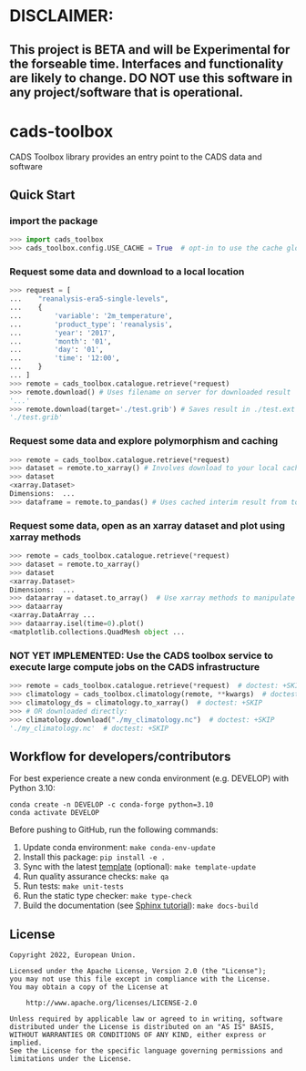 # DISCLAIMER:
## This project is BETA and will be Experimental for the forseable time. Interfaces and functionality are likely to change. DO NOT use this software in any project/software that is operational.
# cads-toolbox

CADS Toolbox library provides an entry point to the CADS data and software

## Quick Start

### import the package

```python
>>> import cads_toolbox
>>> cads_toolbox.config.USE_CACHE = True  # opt-in to use the cache globally

```

### Request some data and download to a local location

```python
>>> request = [
...    "reanalysis-era5-single-levels",
...    {
...        'variable': '2m_temperature',
...        'product_type': 'reanalysis',
...        'year': '2017',
...        'month': '01',
...        'day': '01',
...        'time': '12:00',
...    }
... ]
>>> remote = cads_toolbox.catalogue.retrieve(*request)
>>> remote.download() # Uses filename on server for downloaded result
'...'
>>> remote.download(target='./test.grib') # Saves result in ./test.ext
'./test.grib'

```

### Request some data and explore polymorphism and caching

```python
>>> remote = cads_toolbox.catalogue.retrieve(*request)
>>> dataset = remote.to_xarray() # Involves download to your local cache disk (cacholote) and harmonisation of data coordinates and unit names (cgul)
>>> dataset
<xarray.Dataset>
Dimensions:  ...
>>> dataframe = remote.to_pandas() # Uses cached interim result from to_xarray so re-download is not required.

```

### Request some data, open as an xarray dataset and plot using xarray methods

```python
>>> remote = cads_toolbox.catalogue.retrieve(*request)
>>> dataset = remote.to_xarray()
>>> dataset
<xarray.Dataset>
Dimensions:  ...
>>> dataarray = dataset.to_array()  # Use xarray methods to manipulate the object
>>> dataarray
<xarray.DataArray ...
>>> dataarray.isel(time=0).plot()
<matplotlib.collections.QuadMesh object ...

```

### NOT YET IMPLEMENTED: Use the CADS toolbox service to execute large compute jobs on the CADS infrastructure

```python
>>> remote = cads_toolbox.catalogue.retrieve(*request)  # doctest: +SKIP
>>> climatology = cads_toolbox.climatology(remote, **kwargs)  # doctest: +SKIP
>>> climatology_ds = climatology.to_xarray()  # doctest: +SKIP
>>> # OR downloaded directly:
>>> climatology.download("./my_climatology.nc")  # doctest: +SKIP
'./my_climatology.nc'  # doctest: +SKIP

```

## Workflow for developers/contributors

For best experience create a new conda environment (e.g. DEVELOP) with Python 3.10:

```
conda create -n DEVELOP -c conda-forge python=3.10
conda activate DEVELOP
```

Before pushing to GitHub, run the following commands:

1. Update conda environment: `make conda-env-update`
1. Install this package: `pip install -e .`
1. Sync with the latest [template](https://github.com/ecmwf-projects/cookiecutter-conda-package) (optional): `make template-update`
1. Run quality assurance checks: `make qa`
1. Run tests: `make unit-tests`
1. Run the static type checker: `make type-check`
1. Build the documentation (see [Sphinx tutorial](https://www.sphinx-doc.org/en/master/tutorial/)): `make docs-build`

## License

```
Copyright 2022, European Union.

Licensed under the Apache License, Version 2.0 (the "License");
you may not use this file except in compliance with the License.
You may obtain a copy of the License at

    http://www.apache.org/licenses/LICENSE-2.0

Unless required by applicable law or agreed to in writing, software
distributed under the License is distributed on an "AS IS" BASIS,
WITHOUT WARRANTIES OR CONDITIONS OF ANY KIND, either express or implied.
See the License for the specific language governing permissions and
limitations under the License.
```
